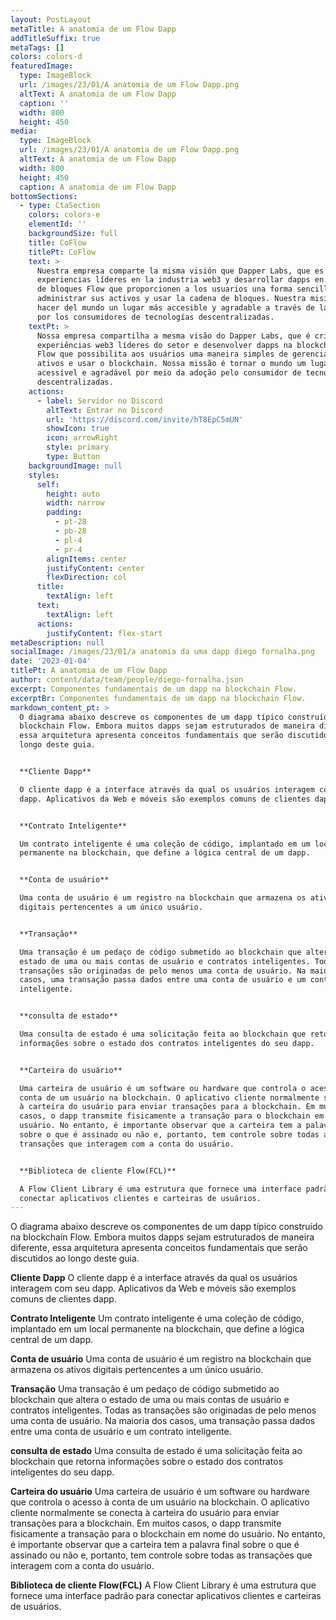 ```yaml
---
layout: PostLayout
metaTitle: A anatomia de um Flow Dapp
addTitleSuffix: true
metaTags: []
colors: colors-d
featuredImage:
  type: ImageBlock
  url: /images/23/01/A anatomia de um Flow Dapp.png
  altText: A anatomia de um Flow Dapp
  caption: ''
  width: 800
  height: 450
media:
  type: ImageBlock
  url: /images/23/01/A anatomia de um Flow Dapp.png
  altText: A anatomia de um Flow Dapp
  width: 800
  height: 450
  caption: A anatomia de um Flow Dapp
bottomSections:
  - type: CtaSection
    colors: colors-e
    elementId: ''
    backgroundSize: full
    title: CoFlow
    titlePt: CoFlow
    text: >
      Nuestra empresa comparte la misma visión que Dapper Labs, que es crear
      experiencias líderes en la industria web3 y desarrollar dapps en la cadena
      de bloques Flow que proporcionen a los usuarios una forma sencilla de
      administrar sus activos y usar la cadena de bloques. Nuestra misión es
      hacer del mundo un lugar más accesible y agradable a través de la adopción
      por los consumidores de tecnologías descentralizadas.
    textPt: >
      Nossa empresa compartilha a mesma visão do Dapper Labs, que é criar
      experiências web3 líderes do setor e desenvolver dapps na blockchain da
      Flow que possibilita aos usuários uma maneira simples de gerenciar seus
      ativos e usar o blockchain. Nossa missão é tornar o mundo um lugar mais
      acessível e agradável por meio da adoção pelo consumidor de tecnologias
      descentralizadas.
    actions:
      - label: Servidor no Discord
        altText: Entrar no Discord
        url: 'https://discord.com/invite/hT8EpC5mUN'
        showIcon: true
        icon: arrowRight
        style: primary
        type: Button
    backgroundImage: null
    styles:
      self:
        height: auto
        width: narrow
        padding:
          - pt-28
          - pb-28
          - pl-4
          - pr-4
        alignItems: center
        justifyContent: center
        flexDirection: col
      title:
        textAlign: left
      text:
        textAlign: left
      actions:
        justifyContent: flex-start
metaDescription: null
socialImage: /images/23/01/a anatomia da uma dapp diego fornalha.png
date: '2023-01-04'
titlePt: A anatomia de um Flow Dapp
author: content/data/team/people/diego-fornalha.json
excerpt: Componentes fundamentais de um dapp na blockchain Flow.
excerptBr: Componentes fundamentais de um dapp na blockchain Flow.
markdown_content_pt: >
  O diagrama abaixo descreve os componentes de um dapp típico construído na
  blockchain Flow. Embora muitos dapps sejam estruturados de maneira diferente,
  essa arquitetura apresenta conceitos fundamentais que serão discutidos ao
  longo deste guia.


  **Cliente Dapp**

  O cliente dapp é a interface através da qual os usuários interagem com seu
  dapp. Aplicativos da Web e móveis são exemplos comuns de clientes dapp.


  **Contrato Inteligente**

  Um contrato inteligente é uma coleção de código, implantado em um local
  permanente na blockchain, que define a lógica central de um dapp.


  **Conta de usuário**

  Uma conta de usuário é um registro na blockchain que armazena os ativos
  digitais pertencentes a um único usuário.


  **Transação**

  Uma transação é um pedaço de código submetido ao blockchain que altera o
  estado de uma ou mais contas de usuário e contratos inteligentes. Todas as
  transações são originadas de pelo menos uma conta de usuário. Na maioria dos
  casos, uma transação passa dados entre uma conta de usuário e um contrato
  inteligente.


  **consulta de estado**

  Uma consulta de estado é uma solicitação feita ao blockchain que retorna
  informações sobre o estado dos contratos inteligentes do seu dapp.


  **Carteira do usuário**

  Uma carteira de usuário é um software ou hardware que controla o acesso à
  conta de um usuário na blockchain. O aplicativo cliente normalmente se conecta
  à carteira do usuário para enviar transações para a blockchain. Em muitos
  casos, o dapp transmite fisicamente a transação para o blockchain em nome do
  usuário. No entanto, é importante observar que a carteira tem a palavra final
  sobre o que é assinado ou não e, portanto, tem controle sobre todas as
  transações que interagem com a conta do usuário.


  **Biblioteca de cliente Flow(FCL)**

  A Flow Client Library é uma estrutura que fornece uma interface padrão para
  conectar aplicativos clientes e carteiras de usuários.
---
```

O diagrama abaixo descreve os componentes de um dapp típico construído na blockchain Flow. Embora muitos dapps sejam estruturados de maneira diferente, essa arquitetura apresenta conceitos fundamentais que serão discutidos ao longo deste guia.

**Cliente Dapp**
O cliente dapp é a interface através da qual os usuários interagem com seu dapp. Aplicativos da Web e móveis são exemplos comuns de clientes dapp.

**Contrato Inteligente**
Um contrato inteligente é uma coleção de código, implantado em um local permanente na blockchain, que define a lógica central de um dapp.

**Conta de usuário**
Uma conta de usuário é um registro na blockchain que armazena os ativos digitais pertencentes a um único usuário.

**Transação**
Uma transação é um pedaço de código submetido ao blockchain que altera o estado de uma ou mais contas de usuário e contratos inteligentes. Todas as transações são originadas de pelo menos uma conta de usuário. Na maioria dos casos, uma transação passa dados entre uma conta de usuário e um contrato inteligente.

**consulta de estado**
Uma consulta de estado é uma solicitação feita ao blockchain que retorna informações sobre o estado dos contratos inteligentes do seu dapp.

**Carteira do usuário**
Uma carteira de usuário é um software ou hardware que controla o acesso à conta de um usuário na blockchain. O aplicativo cliente normalmente se conecta à carteira do usuário para enviar transações para a blockchain. Em muitos casos, o dapp transmite fisicamente a transação para o blockchain em nome do usuário. No entanto, é importante observar que a carteira tem a palavra final sobre o que é assinado ou não e, portanto, tem controle sobre todas as transações que interagem com a conta do usuário.

**Biblioteca de cliente Flow(FCL)**
A Flow Client Library é uma estrutura que fornece uma interface padrão para conectar aplicativos clientes e carteiras de usuários.
